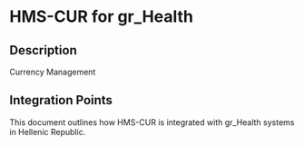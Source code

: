 # HMS-CUR for gr_Health

## Description

Currency Management

## Integration Points

This document outlines how HMS-CUR is integrated with gr_Health systems in Hellenic Republic.
